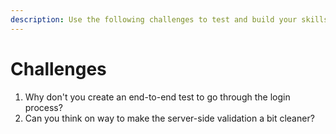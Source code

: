 ```yaml
---
description: Use the following challenges to test and build your skills.
---
```


# Challenges

1. Why don't you create an end-to-end test to go through the login process?
2. Can you think on way to make the server-side validation a bit cleaner?

